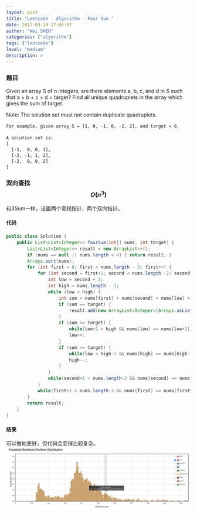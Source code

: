 ```yaml
---
layout: post
title: "Leetcode - Algorithm - Four Sum "
date: 2017-03-29 17:05:07
author: "Wei SHEN"
categories: ["algorithm"]
tags: ["leetcode"]
level: "medium"
description: >
---
```


### 题目
Given an array S of n integers, are there elements a, b, c, and d in S such that a + b + c + d = target? Find all unique quadruplets in the array which gives the sum of target.

Note: The solution set must not contain duplicate quadruplets.

```
For example, given array S = [1, 0, -1, 0, -2, 2], and target = 0.

A solution set is:
[
  [-1,  0, 0, 1],
  [-2, -1, 1, 2],
  [-2,  0, 0, 2]
]
```
### 双向查找 $$O(n^3)$$
和3Sum一样，设置两个常规指针，两个双向指针。

#### 代码
```java
public class Solution {
    public List<List<Integer>> fourSum(int[] nums, int target) {
        List<List<Integer>> result = new ArrayList<>();
        if (nums == null || nums.length < 4) { return result; }
        Arrays.sort(nums);
        for (int first = 0; first < nums.length - 3; first++) {
            for (int second = first+1; second < nums.length -2; second++) {
                int low = second + 1;
                int high = nums.length - 1;
                while (low < high) {
                    int sum = nums[first] + nums[second] + nums[low] + nums[high];
                    if (sum == target) {
                        result.add(new ArrayList<Integer>(Arrays.asList(new Integer[]{nums[first],nums[second],nums[low],nums[high]})));
                    }
                    if (sum <= target) {
                        while(low+1 < high && nums[low] == nums[low+1]) { low++; }
                        low++;
                    }
                    if (sum >= target) {
                        while(low < high-1 && nums[high] == nums[high-1]) { high--; }
                        high--;
                    }
                }
                while(second+1 < nums.length-2 && nums[second] == nums[second+1]) { second++; }
            }
            while(first+1 < nums.length-3 && nums[first] == nums[first+1]) { first++; }
        }
        return result;
    }
}
```

#### 结果
可以做地更好，但代码会变得比较复杂。
![four-sum-1](/images/leetcode/four-sum-1.png)
